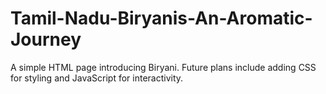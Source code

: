 # Tamil-Nadu-Biryanis-An-Aromatic-Journey
A simple HTML page introducing Biryani. Future plans include adding CSS for styling and JavaScript for interactivity.
